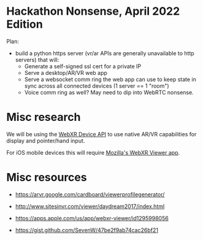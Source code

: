 
# Hackathon Nonsense, April 2022 Edition

Plan:
 - build a python https server (vr/ar APIs are generally unavailable to http servers) that will:
    - Generate a self-signed ssl cert for a private IP
    - Serve a desktop/AR/VR web app
    - Serve a websocket comm ring the web app can use to keep state in sync across all connected devices (1 server == 1 "room")
    - Voice comm ring as well? May need to dip into WebRTC nonsense.

# Misc research

We will be using the [WebXR Device API](https://www.w3.org/TR/webxr/) to use native AR/VR capabilities for display and pointer/hand input.

For iOS mobile devices this will require [Mozilla's WebXR Viewer app](https://apps.apple.com/us/app/webxr-viewer/id1295998056).


# Misc resources

 - https://arvr.google.com/cardboard/viewerprofilegenerator/
 - http://www.sitesinvr.com/viewer/daydream2017/index.html
 - https://apps.apple.com/us/app/webxr-viewer/id1295998056

 - https://gist.github.com/SevenW/47be2f9ab74cac26bf21

